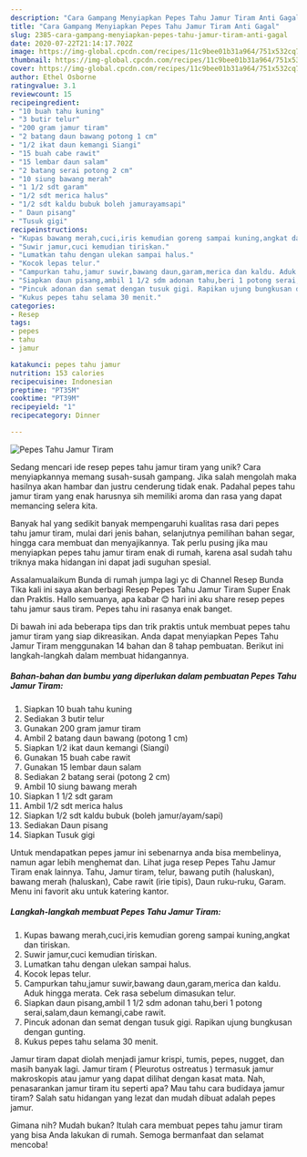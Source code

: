 ```yaml
---
description: "Cara Gampang Menyiapkan Pepes Tahu Jamur Tiram Anti Gagal"
title: "Cara Gampang Menyiapkan Pepes Tahu Jamur Tiram Anti Gagal"
slug: 2385-cara-gampang-menyiapkan-pepes-tahu-jamur-tiram-anti-gagal
date: 2020-07-22T21:14:17.702Z
image: https://img-global.cpcdn.com/recipes/11c9bee01b31a964/751x532cq70/pepes-tahu-jamur-tiram-foto-resep-utama.jpg
thumbnail: https://img-global.cpcdn.com/recipes/11c9bee01b31a964/751x532cq70/pepes-tahu-jamur-tiram-foto-resep-utama.jpg
cover: https://img-global.cpcdn.com/recipes/11c9bee01b31a964/751x532cq70/pepes-tahu-jamur-tiram-foto-resep-utama.jpg
author: Ethel Osborne
ratingvalue: 3.1
reviewcount: 15
recipeingredient:
- "10 buah tahu kuning"
- "3 butir telur"
- "200 gram jamur tiram"
- "2 batang daun bawang potong 1 cm"
- "1/2 ikat daun kemangi Siangi"
- "15 buah cabe rawit"
- "15 lembar daun salam"
- "2 batang serai potong 2 cm"
- "10 siung bawang merah"
- "1 1/2 sdt garam"
- "1/2 sdt merica halus"
- "1/2 sdt kaldu bubuk boleh jamurayamsapi"
- " Daun pisang"
- "Tusuk gigi"
recipeinstructions:
- "Kupas bawang merah,cuci,iris kemudian goreng sampai kuning,angkat dan tiriskan."
- "Suwir jamur,cuci kemudian tiriskan."
- "Lumatkan tahu dengan ulekan sampai halus."
- "Kocok lepas telur."
- "Campurkan tahu,jamur suwir,bawang daun,garam,merica dan kaldu. Aduk hingga merata. Cek rasa sebelum dimasukan telur."
- "Siapkan daun pisang,ambil 1 1/2 sdm adonan tahu,beri 1 potong serai,salam,daun kemangi,cabe rawit."
- "Pincuk adonan dan semat dengan tusuk gigi. Rapikan ujung bungkusan dengan gunting."
- "Kukus pepes tahu selama 30 menit."
categories:
- Resep
tags:
- pepes
- tahu
- jamur

katakunci: pepes tahu jamur 
nutrition: 153 calories
recipecuisine: Indonesian
preptime: "PT35M"
cooktime: "PT39M"
recipeyield: "1"
recipecategory: Dinner

---
```



![Pepes Tahu Jamur Tiram](https://img-global.cpcdn.com/recipes/11c9bee01b31a964/751x532cq70/pepes-tahu-jamur-tiram-foto-resep-utama.jpg)

Sedang mencari ide resep pepes tahu jamur tiram yang unik? Cara menyiapkannya memang susah-susah gampang. Jika salah mengolah maka hasilnya akan hambar dan justru cenderung tidak enak. Padahal pepes tahu jamur tiram yang enak harusnya sih memiliki aroma dan rasa yang dapat memancing selera kita.

Banyak hal yang sedikit banyak mempengaruhi kualitas rasa dari pepes tahu jamur tiram, mulai dari jenis bahan, selanjutnya pemilihan bahan segar, hingga cara membuat dan menyajikannya. Tak perlu pusing jika mau menyiapkan pepes tahu jamur tiram enak di rumah, karena asal sudah tahu triknya maka hidangan ini dapat jadi suguhan spesial.

Assalamualaikum Bunda di rumah jumpa lagi yc di Channel Resep Bunda Tika kali ini saya akan berbagi Resep Pepes Tahu Jamur Tiram Super Enak dan Praktis. Hallo semuanya, apa kabar 😊 hari ini aku share resep pepes tahu jamur saus tiram. Pepes tahu ini rasanya enak banget.


Di bawah ini ada beberapa tips dan trik praktis untuk membuat pepes tahu jamur tiram yang siap dikreasikan. Anda dapat menyiapkan Pepes Tahu Jamur Tiram menggunakan 14 bahan dan 8 tahap pembuatan. Berikut ini langkah-langkah dalam membuat hidangannya.

<!--inarticleads1-->

##### Bahan-bahan dan bumbu yang diperlukan dalam pembuatan Pepes Tahu Jamur Tiram:

1. Siapkan 10 buah tahu kuning
1. Sediakan 3 butir telur
1. Gunakan 200 gram jamur tiram
1. Ambil 2 batang daun bawang (potong 1 cm)
1. Siapkan 1/2 ikat daun kemangi (Siangi)
1. Gunakan 15 buah cabe rawit
1. Gunakan 15 lembar daun salam
1. Sediakan 2 batang serai (potong 2 cm)
1. Ambil 10 siung bawang merah
1. Siapkan 1 1/2 sdt garam
1. Ambil 1/2 sdt merica halus
1. Siapkan 1/2 sdt kaldu bubuk (boleh jamur/ayam/sapi)
1. Sediakan  Daun pisang
1. Siapkan Tusuk gigi


Untuk mendapatkan pepes jamur ini sebenarnya anda bisa membelinya, namun agar lebih menghemat dan. Lihat juga resep Pepes Tahu Jamur Tiram enak lainnya. Tahu, Jamur tiram, telur, bawang putih (haluskan), bawang merah (haluskan), Cabe rawit (irie tipis), Daun ruku-ruku, Garam. Menu ini favorit aku untuk katering kantor. 

<!--inarticleads2-->

##### Langkah-langkah membuat Pepes Tahu Jamur Tiram:

1. Kupas bawang merah,cuci,iris kemudian goreng sampai kuning,angkat dan tiriskan.
1. Suwir jamur,cuci kemudian tiriskan.
1. Lumatkan tahu dengan ulekan sampai halus.
1. Kocok lepas telur.
1. Campurkan tahu,jamur suwir,bawang daun,garam,merica dan kaldu. Aduk hingga merata. Cek rasa sebelum dimasukan telur.
1. Siapkan daun pisang,ambil 1 1/2 sdm adonan tahu,beri 1 potong serai,salam,daun kemangi,cabe rawit.
1. Pincuk adonan dan semat dengan tusuk gigi. Rapikan ujung bungkusan dengan gunting.
1. Kukus pepes tahu selama 30 menit.


Jamur tiram dapat diolah menjadi jamur krispi, tumis, pepes, nugget, dan masih banyak lagi. Jamur tiram ( Pleurotus ostreatus ) termasuk jamur makroskopis atau jamur yang dapat dilihat dengan kasat mata. Nah, penasarankan jamur tiram itu seperti apa? Mau tahu cara budidaya jamur tiram? Salah satu hidangan yang lezat dan mudah dibuat adalah pepes jamur. 

Gimana nih? Mudah bukan? Itulah cara membuat pepes tahu jamur tiram yang bisa Anda lakukan di rumah. Semoga bermanfaat dan selamat mencoba!
